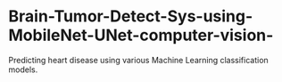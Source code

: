 # Brain-Tumor-Detect-Sys-using-MobileNet-UNet-computer-vision-
Predicting heart disease using various Machine Learning classification models.
